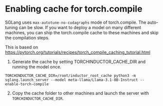 # Enabling cache for torch.compile

SGLang uses `max-autotune-no-cudagraphs` mode of torch.compile. The auto-tuning can be slow.
If you want to deploy a model on many different machines, you can ship the torch.compile cache to these machines and skip the compilation steps.

This is based on https://pytorch.org/tutorials/recipes/torch_compile_caching_tutorial.html


1. Generate the cache by setting TORCHINDUCTOR_CACHE_DIR and running the model once.
```
TORCHINDUCTOR_CACHE_DIR=/root/inductor_root_cache python3 -m sglang.launch_server --model meta-llama/Llama-3.1-8B-Instruct --enable-torch-compile
```
2. Copy the cache folder to other machines and launch the server with `TORCHINDUCTOR_CACHE_DIR`.
